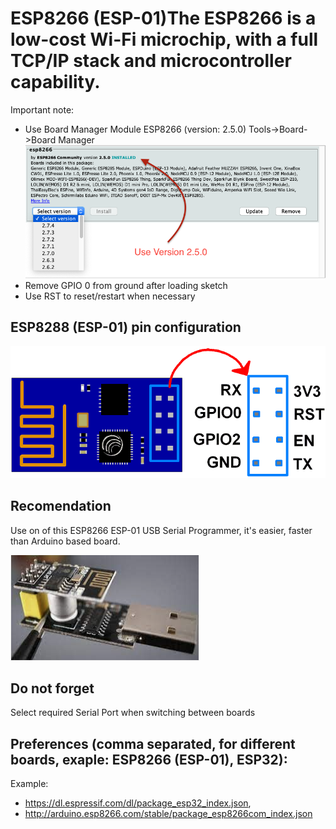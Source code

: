 # ESP8266 (ESP-01)The ESP8266 is a low-cost Wi-Fi microchip, with a full TCP/IP stack and microcontroller capability. 

Important note: 
- Use Board Manager Module ESP8266 (version: 2.5.0)  Tools->Board->Board Manager
![board manager](./esp8266-esp-01-board-manager.png)
- Remove GPIO 0 from ground after loading sketch
- Use RST to reset/restart when necessary


## ESP8288 (ESP-01) pin configuration

![pins](https://github.com/ObjectMatrix/esp8266/blob/main/bulb/ESP8266%20Pins.png)


## Recomendation
Use on of this ESP8266 ESP-01 USB Serial Programmer, it's easier, faster than Arduino based board.

![UART Uploader](./serial.png)


## Do not forget
Select required Serial Port when switching between boards

## Preferences (comma separated, for different boards, exaple: ESP8266 (ESP-01), ESP32):  
Example:
- https://dl.espressif.com/dl/package_esp32_index.json,
- http://arduino.esp8266.com/stable/package_esp8266com_index.json
